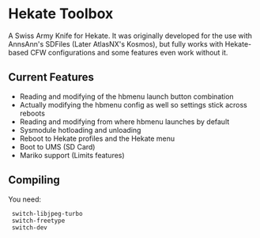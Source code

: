 # Hekate Toolbox

A Swiss Army Knife for Hekate. It was originally developed for the use with AnnsAnn's SDFiles (Later AtlasNX's Kosmos), but fully works with Hekate-based CFW configurations and some features even work without it.

## Current Features
- Reading and modifying of the hbmenu launch button combination 
- Actually modifying the hbmenu config as well so settings stick across reboots
- Reading and modifying from where hbmenu launches by default
- Sysmodule hotloading and unloading
- Reboot to Hekate profiles and the Hekate menu
- Boot to UMS (SD Card)
- Mariko support (Limits features)

## Compiling

You need: 

```
 switch-libjpeg-turbo
 switch-freetype
 switch-dev
```
